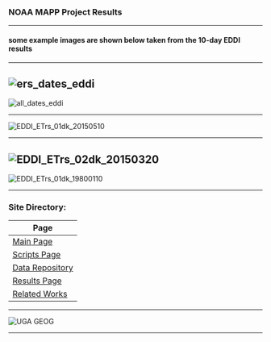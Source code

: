 ### NOAA MAPP Project Results

---
#### some example images are shown below taken from the 10-day EDDI results
---


![ers_dates_eddi](https://user-images.githubusercontent.com/89209768/134274637-c974661f-e2ca-4d49-9d56-5fc1387ee488.jpg)
---

![all_dates_eddi](https://user-images.githubusercontent.com/89209768/134274638-c84540f0-7834-4bf3-80df-d0db29e71510.jpg)

---

![EDDI_ETrs_01dk_20150510](https://user-images.githubusercontent.com/89209768/134274635-0d1cba8c-95e3-4b5e-b354-9ebbda3ac9e3.png)

---

![EDDI_ETrs_02dk_20150320](https://user-images.githubusercontent.com/89209768/134274636-4fac8557-41a7-4f89-9c56-b40fd3c02069.png)
---

![EDDI_ETrs_01dk_19800110](https://user-images.githubusercontent.com/89209768/134274640-08ca0f9a-44e4-4094-b750-2d07f6d015c0.png)

---

### Site Directory:

| Page | 
| --- |
| [Main Page](/index.md) |
| [Scripts Page](/script_page.md) |
| [Data Repository](/data_page.md) |
| [Results Page](/results_page.md) | 
| [Related Works](/related_works.md) |

---

![UGA GEOG](https://user-images.githubusercontent.com/89209768/132540951-e0989910-3adc-4abb-8dfd-7d981694d76b.png)

---
